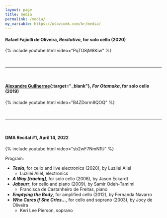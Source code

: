 ```yaml
---
layout: page
title: media
permalink: /media/
my_variable: https://otaviomk.com/br/media/
---
```


#### Rafael Fajiolli de Oliveira, <i><b>Recitativo</b></i>, for solo cello (2020)

{% include youtube.html video="PqTO8jM8Kiw" %}

<br />

---

<br>

#### [Alexandre Guilherme](https://www.alexandreguilherme.com.br/){:target="_blank"}, <i><b>For Otamaka</b></i>, for solo cello (2019)

{% include youtube.html video="B4ZDorm8QOQ" %}

<br />

---

<br>

#### **DMA Recital #1, April 14, 2022**

{% include youtube.html video="sb2wF7NmN1U" %}

Program:

- ***Tesla***, for cello and live electronics (2020), by Luzilei Aliel
  - Luzilei Aliel, electronics
- ***A Way [tracing]***, for solo cello (2006), by Jason Eckardt
- ***Jabsurr***, for cello and piano (2009), by Samir Odeh-Tamimi
  - Francisca de Castanheiro de Freitas, piano
- ***Emptying the Body***, for amplified cello (2012), by Fernanda Navarro
- ***Who Cares If She Cries...***, for cello and soprano (2003), by Jocy de Oliveira
  - Keri Lee Pierson, soprano
